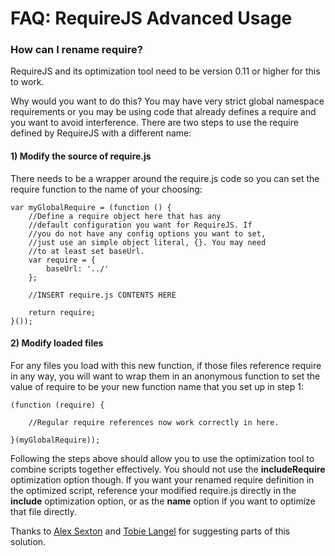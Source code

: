 # FAQ: RequireJS Advanced Usage

### <a name="rename">How can I rename require?</a>

RequireJS and its optimization tool need to be version 0.11 or higher for this to work.

Why would you want to do this? You may have very strict global namespace requirements or you may be using code that already defines a require and you want to avoid interference. There are two steps to use the require defined by RequireJS with a different name:

#### 1) Modify the source of require.js

There needs to be a wrapper around the require.js code so you can set the require function to the name of your choosing:

    var myGlobalRequire = (function () {
        //Define a require object here that has any
        //default configuration you want for RequireJS. If
        //you do not have any config options you want to set,
        //just use an simple object literal, {}. You may need
        //to at least set baseUrl.
        var require = {
            baseUrl: '../'
        };

        //INSERT require.js CONTENTS HERE

        return require;
    }());

#### 2) Modify loaded files

For any files you load with this new function, if those files reference require in any way, you will want to wrap them in an anonymous function to set the value of require to be your new function name that you set up in step 1:

    (function (require) {

        //Regular require references now work correctly in here.

    }(myGlobalRequire));

Following the steps above should allow you to use the optimization tool to combine scripts together effectively. You should not use the **includeRequire** optimization option though. If you want your renamed require definition in the optimized script, reference your modified require.js directly in the **include** optimization option, or as the **name** option if you want to optimize that file directly.

Thanks to [Alex Sexton](http://alexsexton.com/) and [Tobie Langel](http://tobielangel.com/) for suggesting parts of this solution.

